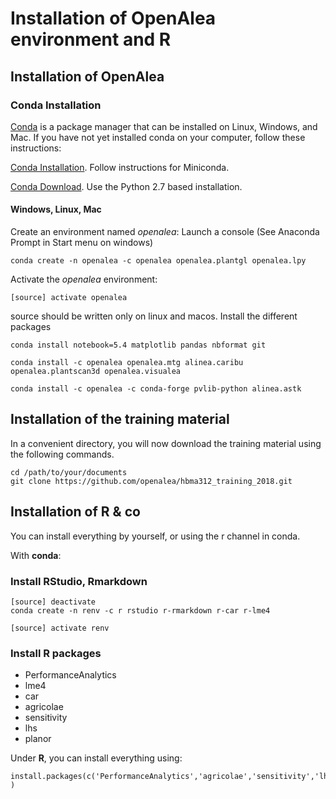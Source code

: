 # Installation of OpenAlea environment and R

## Installation of OpenAlea

### Conda Installation

[Conda](https://conda.io) is a package manager that can be installed on Linux, Windows, and Mac.
If you have not yet installed conda on your computer, follow these instructions:

[Conda Installation](https://conda.io/docs/user-guide/install/index.html). Follow instructions for Miniconda.

[Conda Download](https://conda.io/miniconda.html). Use the Python 2.7 based installation.

#### Windows, Linux, Mac

Create an environment named *openalea*:
Launch a console (See Anaconda Prompt in Start menu on windows)
    
    conda create -n openalea -c openalea openalea.plantgl openalea.lpy

Activate the *openalea* environment:

    [source] activate openalea

source should be written only on linux and macos.
Install the different packages

    conda install notebook=5.4 matplotlib pandas nbformat git

    conda install -c openalea openalea.mtg alinea.caribu openalea.plantscan3d openalea.visualea 

    conda install -c openalea -c conda-forge pvlib-python alinea.astk

## Installation of the training material

In a convenient directory, you will now download the training material using the following commands.

    cd /path/to/your/documents
    git clone https://github.com/openalea/hbma312_training_2018.git


## Installation of R & co

You can install everything by yourself, or using the r channel in conda.

With **conda**:

### Install RStudio, Rmarkdown


    [source] deactivate
    conda create -n renv -c r rstudio r-rmarkdown r-car r-lme4
    
    [source] activate renv
    

### Install R packages
* PerformanceAnalytics
* lme4
* car
* agricolae
* sensitivity
* lhs
* planor

Under **R**, you can install everything using:
    
    install.packages(c('PerformanceAnalytics','agricolae','sensitivity','lhs','planor') )


